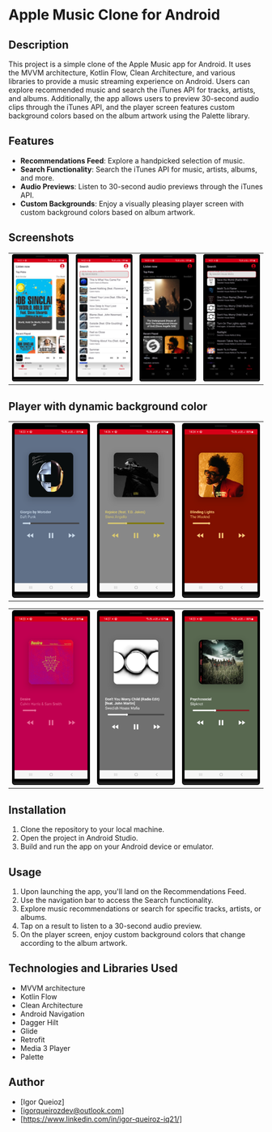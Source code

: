 # Apple Music Clone for Android

## Description
This project is a simple clone of the Apple Music app for Android. It uses the MVVM architecture, Kotlin Flow, Clean Architecture, and various libraries to provide a music streaming experience on Android. Users can explore recommended music and search the iTunes API for tracks, artists, and albums. Additionally, the app allows users to preview 30-second audio clips through the iTunes API, and the player screen features custom background colors based on the album artwork using the Palette library.

## Features
- **Recommendations Feed**: Explore a handpicked selection of music.
- **Search Functionality**: Search the iTunes API for music, artists, albums, and more.
- **Audio Previews**: Listen to 30-second audio previews through the iTunes API.
- **Custom Backgrounds**: Enjoy a visually pleasing player screen with custom background colors based on album artwork.

## Screenshots
<table>
  <tr>
    <td><img src="/screenshots/Screenshot_20231101_142230.png" width="300" /></td>
    <td><img src="/screenshots/Screenshot_20231101_142215.png" width="300" /></td>
    <td><img src="/screenshots/Screenshot_20231101_142055.png" width="300" /></td>
    <td><img src="/screenshots/Screenshot_20231101_142127.png" width="300" /></td>
  </tr>
</table>
 

## Player with dynamic background color
<table>
  <tr>
    <td><img src="/screenshots/Screenshot_20231101_142329.png" width="300" /></td>
    <td><img src="/screenshots/Screenshot_20231101_142652.png" width="300" /></td>
    <td><img src="/screenshots/Screenshot_20231101_142414.png" width="300" /></td>
  </tr>
</table>

<table>
  <tr>
    <td><img src="/screenshots/Screenshot_20231101_142309.png" width="300" /></td>
    <td><img src="/screenshots/Screenshot_20231101_142703.png" width="300" /></td>
    <td><img src="/screenshots/Screenshot_20231101_142357.png" width="300" /></td>
  </tr>
</table>
 

## Installation
1. Clone the repository to your local machine.
2. Open the project in Android Studio.
3. Build and run the app on your Android device or emulator.

## Usage
1. Upon launching the app, you'll land on the Recommendations Feed.
2. Use the navigation bar to access the Search functionality.
3. Explore music recommendations or search for specific tracks, artists, or albums.
4. Tap on a result to listen to a 30-second audio preview.
5. On the player screen, enjoy custom background colors that change according to the album artwork.

## Technologies and Libraries Used
- MVVM architecture
- Kotlin Flow
- Clean Architecture
- Android Navigation
- Dagger Hilt
- Glide
- Retrofit
- Media 3 Player
- Palette

## Author
- [Igor Queioz]
- [igorqueirozdev@outlook.com]
- [https://www.linkedin.com/in/igor-queiroz-iq21/]
